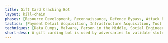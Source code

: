 ```yaml
---
title: Gift Card Cracking Bot
layout: kill-chain
phases: [Resource Development, Reconnaissance, Defence Bypass, Attack Execution, Actions on the Objective, Post-Attack]
tactics: [Payment Detail Acquisition, Infrastructure Acquisition, Tool Development, Specific Target, Loose Target, Mitigation Bypass, Human Emulation, Proxying, Smokescreening, Payment Detail Abuse, Fake Interaction, Stock Purchase, Exfiltration, Sale]
techniques: [Data Dumps, Malware, Person in the Middle, Social Engineering, Botnet, Command & Control, Proxies, Supply Chain Compromise, Development of Tools, Testing of Tools, Campaign Reuse, Technical Reconnaissance, CAPTCHA Farm, Automated CAPTCHA Bypass, MFA Bypass, Token Bypass, Cookie Abuse, Credential Pinning, User Agent Spoofing, Device Fingerprint Emulation, IP Rotation, Volumetric Traffic Disguise, Target Diversification, Gift Card Abuse, Overlay Attack, Automated Purchase, Payment Detail Dumping, Automated Advertisement of Stock, Automated Sale, Manual Sale]
short-desc: A gift carding bot is used by adversaries to validate stolen gift cards or enumerate gift card codes for subsequent use or sale.
---
```




